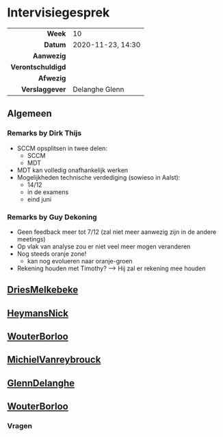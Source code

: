 # Intervisiegesprek

|                     |                   |
|--------------------:|:------------------|
|            **Week** | 10                |
|           **Datum** | 2020-11-23, 14:30 |
|        **Aanwezig** |                   |
| **Verontschuldigd** |                   |
|         **Afwezig** |                   |
|    **Verslaggever** | Delanghe Glenn    |

## Algemeen

### Remarks by Dirk Thijs
- SCCM opsplitsen in twee delen:
	- SCCM
	- MDT
- MDT kan volledig onafhankelijk werken
- Mogelijkheden technische verdediging (sowieso in Aalst):
	- 14/12
	- in de examens
	- eind juni


### Remarks by Guy Dekoning
- Geen feedback meer tot 7/12 (zal niet meer aanwezig zijn in de andere meetings)
- Op vlak van analyse zou er niet veel meer mogen veranderen
- Nog steeds oranje zone!
	- kan nog evolueren naar oranje-groen
- Rekening houden met Timothy? --> Hij zal er rekening mee houden


## [DriesMelkebeke](https://github.com/DriesMelkebeke)



## [HeymansNick](https://github.com/HeymansNickk)



## [WouterBorloo](https://github.com/wouterBorloo)



## [MichielVanreybrouck](https://github.com/MichielVanreybrouck)



## [GlennDelanghe](https://github.com/GlennDelanghe)



## [WouterBorloo](https://github.com/wouterBorloo)


### Vragen

